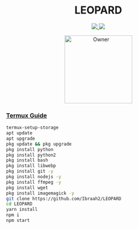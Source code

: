 <h1 align="center">LEOPARD</h1>

<p align="center">
  <a href="https://github.com/Ibraah2/LEOPARD">

</p>

<p align="center">
  <a href="https://github.com/Ibraah2/LEOPARD/fork">
    <img src="https://img.shields.io/github/forks/Ibraah2/LEOPARD?label=Fork&style=social">
    
    
  <a href="https://github.com/Ibraah2/LEOPARD/stargazers"> 
    <img src="https://img.shields.io/github/stars/Ibraah2?style=social">
  </a>

</p>


<p align="center">
<a href="https://github.com/Ibraah2/LEOPARD"><img title="Owner" src="https://img.shields.io/badge/Owner-IBRAAH-blue.svg?style=for-the-badge&logo=github" width="185px"

</p>


### Termux Guide

 ```bash
termux-setup-storage
apt update
apt upgrade
pkg update && pkg upgrade
pkg install python
pkg install python2
pkg install bash
pkg install libwebp
pkg install git -y
pkg install nodejs -y 
pkg install ffmpeg -y 
pkg install wget
pkg install imagemagick -y
git clone https://github.com/Ibraah2/LEOPARD
cd LEOPARD
yarn install 
npm i
npm start
